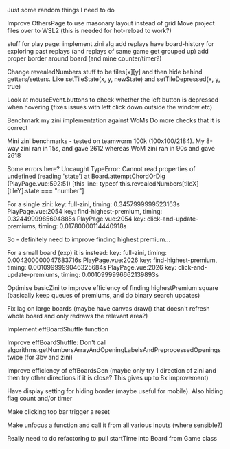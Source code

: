 Just some random things I need to do

Improve OthersPage to use masonary layout instead of grid
Move project files over to WSL2 (this is needed for hot-reload to work?)

stuff for play page:
implement zini alg
add replays
have board-history for exploring past replays (and replays of same game get grouped up)
add proper border around board (and mine counter/timer?)

Change revealedNumbers stuff to be tiles[x][y] and then hide behind getters/setters. Like setTileState(x, y, newState) and setTileDepressed(x, y, true)

Look at mouseEvent.buttons to check whether the left button is depressed when hovering (fixes issues with left click down outside the window etc)

Benchmark my zini implementation against WoMs
Do more checks that it is correct

Mini zini benchmarks - tested on teamworm 100k (100x100/2184). My 8-way zini ran in 15s, and gave 2612 whereas WoM zini ran in 90s and gave 2618

Some errors here?
Uncaught TypeError: Cannot read properties of undefined (reading 'state')
at Board.attemptChordOrDig (PlayPage.vue:592:51)
[this line: typeof this.revealedNumbers[tileX][tileY].state === "number"]

For a single zini:
key: full-zini, timing: 0.3457999999523163s
PlayPage.vue:2054 key: find-highest-premium, timing: 0.3244999985694885s
PlayPage.vue:2054 key: click-and-update-premiums, timing: 0.01780000114440918s

So - definitely need to improve finding highest premium...

For a small board (exp) it is instead:
key: full-zini, timing: 0.004200000047683716s
PlayPage.vue:2026 key: find-highest-premium, timing: 0.0010999999046325684s
PlayPage.vue:2026 key: click-and-update-premiums, timing: 0.0010999996662139893s

Optimise basicZini to improve efficiency of finding highestPremium square (basically keep queues of premiums, and do binary search updates)

Fix lag on large boards (maybe have canvas draw() that doesn't refresh whole board and only redraws the relevant area?)

Implement effBoardShuffle function

Improve effBoardShuffle: Don't call algorithms.getNumbersArrayAndOpeningLabelsAndPreprocessedOpenings twice (for 3bv and zini)

Improve efficiency of effBoardsGen (maybe only try 1 direction of zini and then try other directions if it is close? This gives up to 8x improvement)

Have display setting for hiding border (maybe useful for mobile). Also hiding flag count and/or timer

Make clicking top bar trigger a reset

Make unfocus a function and call it from all various inputs (where sensible?)

Really need to do refactoring to pull startTime into Board from Game class
